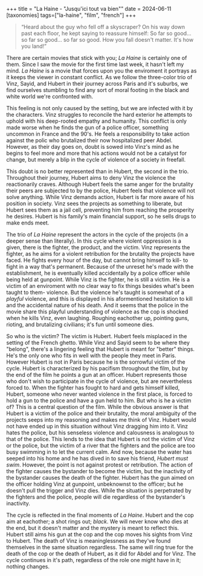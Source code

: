 +++
title = "La Haine - \"Jusqu'ici tout va bien\""
date = 2024-06-11
[taxonomies]
tags=["la-haine", "film", "french"]
+++

> “Heard about the guy who fell off a skyscraper? On his way down past each floor, he kept saying to reassure himself: So far so good... so far so good... so far so good. How you fall doesn't matter. It's how you land!” 

There are certain movies that stick with you; _La Haine_ is certainly one of 
them. Since I saw the movie for the first time last week, it hasn't left my 
mind. _La Haine_ is a movie that forces upon you the enviroment it portrays as 
it keeps the viewer in constant conflict. As we follow the three-color trio of 
Vinz, Sayid, and Hubert in their journey across Paris and it's suburbs, we find
ourselves stumbling to find any sort of moral footing in the black and white 
world we're confronted with. 

This feeling is not only caused by the setting, 
but we are infected with it by the characters. Vinz struggles to reconcile the 
hard exterior he attempts to uphold with his deep-rooted empathy and humanity.
This conflict is only made worse when he finds the gun of a police officer, 
something uncommon in France and the 90's. He feels a responsibility to take action against the polic who brutalized their now hospitalized peer Abdel. However, as their day goes on, doubt is sowed into Vinz's mind as he begins to feel more and more that his actions would not be a catalyst for change, but merely a blip in the cycle of violence of a society in freefall. 

This doubt is no better represented than in Hubert, the second in the trio. Throughout their journey, Hubert aims to deny Vinz the violence the reactionarily craves. Although Hubert feels the same anger for the brutality their peers are subjected to by the police, Hubert feels that violence will not solve anything. While Vinz demands action, Hubert is far more aware of his position in society. Vinz sees the projects as something to liberate, but Hubert sees them as a jail cell, preventing him from reaching the prosperity he desires. Hubert is his family's main financial support, so he sells drugs to make ends meet.

The trio of _La Haine_ represent the actors in the cycle of the projects (in a deeper sense than literally). In this cycle where violent oppression is a given, there is the fighter, the product, and the victim. Vinz represents the fighter, as he aims for a violent retribution for the brutality the projects have faced. He fights every hour of the day, but cannot bring himself to kill- to fight in a way that's permanent. Because of the unreset he's made with the establishment, he is eventually killed accidentally by a police officer while being held at gunpoint. While Vinz is the fighter, he is still a victim. He is a victim of an enviroment with no clear way to fix things besides what's been taught to them- violence. But the violence he's taught is somewhat of a _playful_ violence, and this is displayed in his aformentioned hesitation to kill and the accidental nature of his death. And it seems that the police in the movie share this playful understanding of violence as the cop is shocked when he kills Vinz, even laughing. Roughing eachother up, pointing guns, rioting, and brutalizing civilians; it's fun until someone dies.

So who is the victim? The victim is Hubert. Hubert feels misplaced in the setting of the French ghetto. While Vinz and Sayid seem to be where they "belong", there's a lingering feeling that Hubert is meant for "better" things. He's the only one who fits in well with the people they meet in Paris. However Hubert is not in Paris because he is the sorrowful victim of the cycle. Hubert is characterized by his pacifism throughout the film, but by the end of the film he points a gun at an officer. Hubert represents those who don't wish to participate in the cycle of violence, but are nevertheless forced to. When the fighter has fought to hard and gets himself killed, Hubert, someone who never wanted violence in the first place, is forced to hold a gun to the police and have a gun held to him. But who is he a victim of? This is a central question of the film. While the obvious answer is that Hubert is a victim of the police and their brutality, the moral ambiguity of the projects seeps into my reasoning and makes me think of Vinz. Hubert would not have ended up in this situation without Vinz dragging him into it. Vinz hates the police, but his senseless violence and calousness is analogous to that of the police. This lends to the idea that Hubert is not the victim of Vinz or the police, but the victim of a river that the fighters and the police are too busy swimming in to let the current calm. And now, because the water has seeped into his home and he has dived in to save his friend, _Hubert must swim_. However, the point is not against protest or retribution. The action of the fighter causes the bystander to become the victim, but the inactivity of the bystander causes the death of the fighter. Hubert has the gun aimed on the officer holding Vinz at gunpoint, unbeknownst to the officer; but he doesn't pull the trigger and Vinz dies. While the situation is perpetrated by the fighters and the police, people will die regardless of the bystander's inactivity.

The cycle is reflected in the final moments of _La Haine_. Hubert and the cop aim at eachother; a shot rings out; _black_. We will never know who dies at the end, but it doesn't matter and the mystery is meant to reflect this. Hubert still aims his gun at the cop and the cop moves his sights from Vinz to Hubert. The death of Vinz is meaninglessness as they've found themselves in the same situation regardless. The same will ring true for the death of the cop or the death of Hubert, as it did for Abdel and for Vinz. The cycle continues in it's path, regardless of the role one might have in it; nothing changes. 
